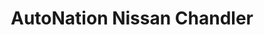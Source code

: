 ---
title: "AutoNation Nissan Chandler"
url: /chandler/autonation-nissan-chandler/
shop: Autohaus
---